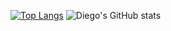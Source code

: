 [![Top Langs](https://github-readme-stats.vercel.app/api/top-langs/?username=DiegoCard117&theme=radical)](https://github.com/DiegoCard117/github-readme-stats)
![Diego's GitHub stats](https://github-readme-stats.vercel.app/api?username=DiegoCard117&show_icons=true&hide=contribs,prs&theme=radical)




